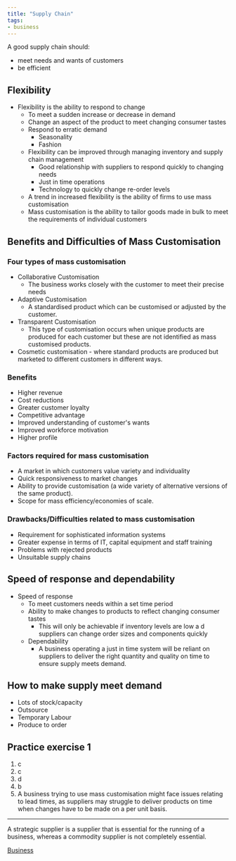 ```yaml
---
title: "Supply Chain"
tags:
- business
---
```


A good supply chain should:
- meet needs and wants of customers
- be efficient

## Flexibility

- Flexibility is the ability to respond to change
	- To meet a sudden increase or decrease in demand
	- Change an aspect of the product to meet changing consumer tastes
	- Respond to erratic demand
		- Seasonality
		- Fashion
	- Flexibility can be improved through managing inventory and supply chain management
		- Good relationship with suppliers to respond quickly to changing needs
		- Just in time operations
		- Technology to quickly change re-order levels
	- A trend in increased flexibility is the ability of firms to use mass customisation
	- Mass customisation is the ability to tailor goods made in bulk to meet the requirements of individual customers

## Benefits and Difficulties of Mass Customisation


### Four types of mass customisation

- Collaborative Customisation
	- The business works closely with the customer to meet their precise needs
- Adaptive Customisation
	- A standardised product which can be customised or adjusted  by the customer.
- Transparent Customisation
	- This type of customisation occurs when unique products are produced for each customer but these are not identified as mass customised products.
- Cosmetic customisation - where standard products are produced but marketed to different customers in different ways.

### Benefits

- Higher revenue
- Cost reductions
- Greater customer loyalty 
- Competitive advantage
- Improved understanding of customer's wants
- Improved workforce motivation
- Higher profile

### Factors required for mass customisation

- A market in which customers value variety and individuality
- Quick responsiveness to market changes
- Ability to provide customisation (a wide variety of alternative versions of the same product).
- Scope for mass efficiency/economies of scale.

### Drawbacks/Difficulties related to mass customisation

- Requirement for sophisticated information systems
- Greater expense in terms of IT, capital equipment and staff training
- Problems with rejected products
- Unsuitable supply chains


## Speed of response and dependability

- Speed of response
	- To meet customers needs within a set time period
	- Ability to make changes to products to reflect changing consumer tastes
		- This will only be achievable if inventory levels are low a d suppliers can change order sizes and components quickly
	- Dependability
		- A business operating a just in time system will be reliant on suppliers to deliver the right quantity and quality on time to ensure supply meets demand.

## How to make supply meet demand

- Lots of stock/capacity
- Outsource
- Temporary Labour
- Produce to order

## Practice exercise 1

1) c
2) c
3) d
4) b
5) A business trying to use mass customisation might face issues relating to lead times, as suppliers may struggle to deliver products on time when changes have to be made on a per unit basis. 

---

A strategic supplier is a supplier that is essential for the running of a business, whereas a commodity supplier is not completely essential.




[Business](/Business)